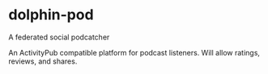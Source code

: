 # dolphin-pod
A federated social podcatcher

An ActivityPub compatible platform for podcast listeners.
Will allow ratings, reviews, and shares.
